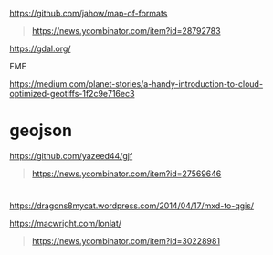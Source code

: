 https://github.com/jahow/map-of-formats
> https://news.ycombinator.com/item?id=28792783

https://gdal.org/

FME

https://medium.com/planet-stories/a-handy-introduction-to-cloud-optimized-geotiffs-1f2c9e716ec3

# geojson
https://github.com/yazeed44/gjf
> https://news.ycombinator.com/item?id=27569646

#
https://dragons8mycat.wordpress.com/2014/04/17/mxd-to-qgis/

https://macwright.com/lonlat/
> https://news.ycombinator.com/item?id=30228981
